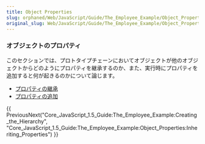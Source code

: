 ```yaml
---
title: Object Properties
slug: orphaned/Web/JavaScript/Guide/The_Employee_Example/Object_Properties
original_slug: Web/JavaScript/Guide/The_Employee_Example/Object_Properties
---
```

### オブジェクトのプロパティ

このセクションでは、プロトタイプチェーンにおいてオブジェクトが他のオブジェクトからどのようにプロパティを継承するのか、また、実行時にプロパティを追加すると何が起きるのかについて論じます。

- [プロパティの継承](/ja/Core_JavaScript_1.5_Guide/The_Employee_Example/Object_Properties/Inheriting_Properties)
- [プロパティの追加](/ja/Core_JavaScript_1.5_Guide/The_Employee_Example/Object_Properties/Adding_Properties)

{{ PreviousNext("Core_JavaScript_1.5_Guide:The_Employee_Example:Creating_the_Hierarchy", "Core_JavaScript_1.5_Guide:The_Employee_Example:Object_Properties:Inheriting_Properties") }}
